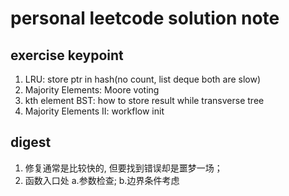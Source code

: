 # personal leetcode solution note

## exercise keypoint
1. LRU: store ptr in hash(no count, list deque both are slow)
2. Majority Elements: Moore voting 
3. kth element BST: how to store result while transverse tree
4. Majority Elements II: workflow init 




## digest
1. 修复通常是比较快的, 但要找到错误却是噩梦一场；
2. 函数入口处 a.参数检查; b.边界条件考虑

